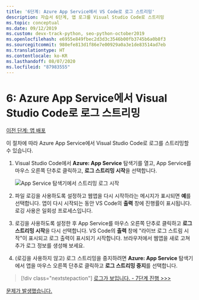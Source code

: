 ```yaml
---
title: '6단계: Azure App Service에서 VS Code로 로그 스트리밍'
description: 자습서 6단계, 앱 로그를 Visual Studio Code로 스트리밍
ms.topic: conceptual
ms.date: 09/12/2019
ms.custom: devx-track-python, seo-python-october2019
ms.openlocfilehash: e6955e849fbec2d3d3c3546b00fb3745b6a0b8f3
ms.sourcegitcommit: 980efe813d1f86e7e00929a0a3e1de83514ad7eb
ms.translationtype: HT
ms.contentlocale: ko-KR
ms.lasthandoff: 08/07/2020
ms.locfileid: "87983555"
---
```

# <a name="6-stream-logs-from-azure-app-service-into-visual-studio-code"></a>6: Azure App Service에서 Visual Studio Code로 로그 스트리밍

[이전 단계: 앱 배포](tutorial-deploy-app-service-on-linux-05.md)

이 절차에 따라 Azure App Service에서 Visual Studio Code로 로그를 스트리밍할 수 있습니다.

1. Visual Studio Code에서 **Azure: App Service** 탐색기를 열고, App Service를 마우스 오른쪽 단추로 클릭하고, **로그 스트리밍 시작**을 선택합니다.

   ![App Service 탐색기에서 스트리밍 로그 시작](media/deploy-azure/start-streaming-logs-in-visual-studio-code.png)

1. 파일 로깅을 사용하도록 설정하고 웹앱을 다시 시작하라는 메시지가 표시되면 **예**를 선택합니다. 앱이 다시 시작되는 동안 VS Code의 **출력** 창에 진행률이 표시됩니다. 로깅 사용은 일회성 프로세스입니다.

1. 로깅을 사용하도록 설정한 후 App Service를 마우스 오른쪽 단추로 클릭하고 **로그 스트리밍 시작**을 다시 선택합니다. VS Code의 **출력** 창에 "라이브 로그 스트림 시작"이 표시되고 로그 출력이 표시되기 시작합니다. 브라우저에서 웹앱을 새로 고쳐 추가 로그 정보를 생성해 보세요.

1. (로깅을 사용하지 않고) 로그 스트리밍을 중지하려면 **Azure: App Service** 탐색기에서 앱을 마우스 오른쪽 단추로 클릭하고 **로그 스트리밍 중지**를 선택합니다.

> [!div class="nextstepaction"]
> [로그가 보입니다. - 7단계 진행 >>>](tutorial-deploy-app-service-on-linux-07.md)

[문제가 발생했습니다.](https://www.research.net/r/PWZWZ52?tutorial=vscode-appservice-python&step=06-stream-logs)
